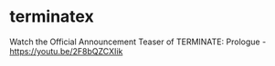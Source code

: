 # terminatex

Watch the Official Announcement Teaser of TERMINATE: Prologue - 
https://youtu.be/2F8bQZCXIik

